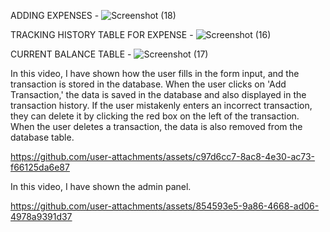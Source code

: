 ADDING EXPENSES -
![Screenshot (18)](https://github.com/user-attachments/assets/c219c3c3-a34c-4c2b-87a6-52464e51dd7c)

TRACKING HISTORY TABLE FOR EXPENSE -
![Screenshot (16)](https://github.com/user-attachments/assets/ec1d4e1f-949f-445b-a060-10d65c87ede0)

CURRENT BALANCE TABLE -
![Screenshot (17)](https://github.com/user-attachments/assets/e498f15a-ba4d-4372-bd11-ec5467699a9b)


In this video, I have shown how the user fills in the form input, and the transaction is stored in the database.
When the user clicks on 'Add Transaction,' the data is saved in the database and also displayed in the transaction history.
If the user mistakenly enters an incorrect transaction, they can delete it by clicking the red box on the left of the transaction.
When the user deletes a transaction, the data is also removed from the database table.

https://github.com/user-attachments/assets/c97d6cc7-8ac8-4e30-ac73-f66125da6e87

In this video, I have shown the admin panel.

https://github.com/user-attachments/assets/854593e5-9a86-4668-ad06-4978a9391d37


